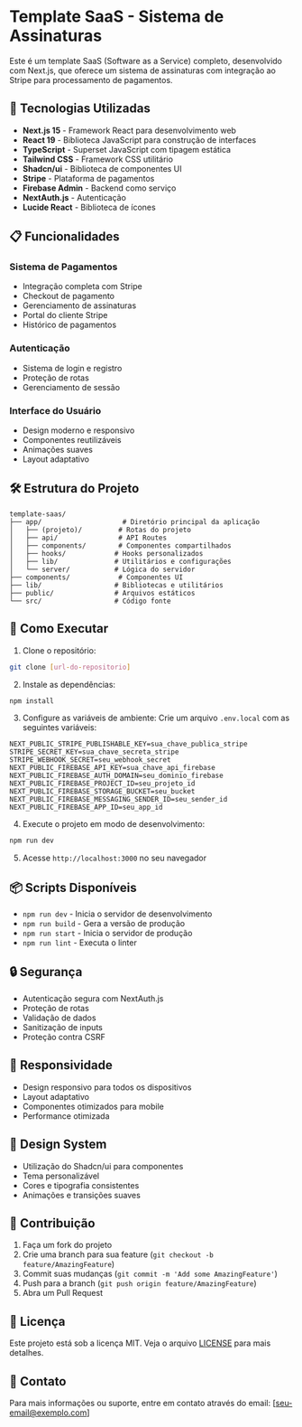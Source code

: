 # Template SaaS - Sistema de Assinaturas

Este é um template SaaS (Software as a Service) completo, desenvolvido com Next.js, que oferece um sistema de assinaturas com integração ao Stripe para processamento de pagamentos.

## 🚀 Tecnologias Utilizadas

- **Next.js 15** - Framework React para desenvolvimento web
- **React 19** - Biblioteca JavaScript para construção de interfaces
- **TypeScript** - Superset JavaScript com tipagem estática
- **Tailwind CSS** - Framework CSS utilitário
- **Shadcn/ui** - Biblioteca de componentes UI
- **Stripe** - Plataforma de pagamentos
- **Firebase Admin** - Backend como serviço
- **NextAuth.js** - Autenticação
- **Lucide React** - Biblioteca de ícones

## 📋 Funcionalidades

### Sistema de Pagamentos
- Integração completa com Stripe
- Checkout de pagamento
- Gerenciamento de assinaturas
- Portal do cliente Stripe
- Histórico de pagamentos

### Autenticação
- Sistema de login e registro
- Proteção de rotas
- Gerenciamento de sessão

### Interface do Usuário
- Design moderno e responsivo
- Componentes reutilizáveis
- Animações suaves
- Layout adaptativo

## 🛠️ Estrutura do Projeto

```
template-saas/
├── app/                    # Diretório principal da aplicação
│   ├── (projeto)/         # Rotas do projeto
│   ├── api/               # API Routes
│   ├── components/        # Componentes compartilhados
│   ├── hooks/            # Hooks personalizados
│   ├── lib/              # Utilitários e configurações
│   └── server/           # Lógica do servidor
├── components/            # Componentes UI
├── lib/                  # Bibliotecas e utilitários
├── public/               # Arquivos estáticos
└── src/                  # Código fonte
```

## 🚀 Como Executar

1. Clone o repositório:
```bash
git clone [url-do-repositorio]
```

2. Instale as dependências:
```bash
npm install
```

3. Configure as variáveis de ambiente:
Crie um arquivo `.env.local` com as seguintes variáveis:
```env
NEXT_PUBLIC_STRIPE_PUBLISHABLE_KEY=sua_chave_publica_stripe
STRIPE_SECRET_KEY=sua_chave_secreta_stripe
STRIPE_WEBHOOK_SECRET=seu_webhook_secret
NEXT_PUBLIC_FIREBASE_API_KEY=sua_chave_api_firebase
NEXT_PUBLIC_FIREBASE_AUTH_DOMAIN=seu_dominio_firebase
NEXT_PUBLIC_FIREBASE_PROJECT_ID=seu_projeto_id
NEXT_PUBLIC_FIREBASE_STORAGE_BUCKET=seu_bucket
NEXT_PUBLIC_FIREBASE_MESSAGING_SENDER_ID=seu_sender_id
NEXT_PUBLIC_FIREBASE_APP_ID=seu_app_id
```

4. Execute o projeto em modo de desenvolvimento:
```bash
npm run dev
```

5. Acesse `http://localhost:3000` no seu navegador

## 📦 Scripts Disponíveis

- `npm run dev` - Inicia o servidor de desenvolvimento
- `npm run build` - Gera a versão de produção
- `npm run start` - Inicia o servidor de produção
- `npm run lint` - Executa o linter

## 🔒 Segurança

- Autenticação segura com NextAuth.js
- Proteção de rotas
- Validação de dados
- Sanitização de inputs
- Proteção contra CSRF

## 📱 Responsividade

- Design responsivo para todos os dispositivos
- Layout adaptativo
- Componentes otimizados para mobile
- Performance otimizada

## 🎨 Design System

- Utilização do Shadcn/ui para componentes
- Tema personalizável
- Cores e tipografia consistentes
- Animações e transições suaves

## 🤝 Contribuição

1. Faça um fork do projeto
2. Crie uma branch para sua feature (`git checkout -b feature/AmazingFeature`)
3. Commit suas mudanças (`git commit -m 'Add some AmazingFeature'`)
4. Push para a branch (`git push origin feature/AmazingFeature`)
5. Abra um Pull Request

## 📄 Licença

Este projeto está sob a licença MIT. Veja o arquivo [LICENSE](LICENSE) para mais detalhes.

## 📧 Contato

Para mais informações ou suporte, entre em contato através do email: [seu-email@exemplo.com]
